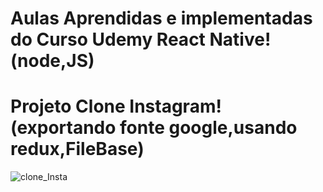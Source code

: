 # Aulas Aprendidas  e implementadas do Curso Udemy React Native!(node,JS)

#

# Projeto Clone Instagram! (exportando fonte google,usando redux,FileBase)


![clone_Insta](https://github.com/FelipeXavier99/React-Native/assets/127893679/a33e80eb-99cc-4473-a71b-348d2d76f4dd)
